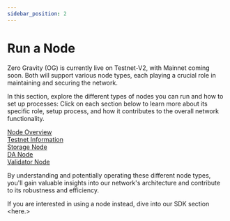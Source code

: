 ```yaml
---
sidebar_position: 2
---
```


# Run a Node

Zero Gravity (OG) is currently live on Testnet-V2, with Mainnet coming soon. Both will support various node types, each playing a crucial role in maintaining and securing the network. 

In this section, explore the different types of nodes you can run and how to set up processes:
Click on each section below to learn more about its specific role, setup process, and how it contributes to the overall network functionality.

<div class="nodeLinksContainer">
 <a href="../run-a-node/node-overview" class="nodeLink">
    <div class="nodeLinkInner">Node Overview</div>
  </a>
  <a href="../run-a-node/testnet-information" class="nodeLink">
    <div class="nodeLinkInner">Testnet Information</div>
  </a>
  <a href="../run-a-node/storage" class="nodeLink">
    <div class="nodeLinkInner">Storage Node</div>
  </a>
  <a href="../run-a-node/da" class="nodeLink">
    <div class="nodeLinkInner">DA Node</div>
  </a>
  <a href="../run-a-node/validator" class="nodeLink">
    <div class="nodeLinkInner">Validator Node</div>
  </a>
</div>

By understanding and potentially operating these different node types, you'll gain valuable insights into our network's architecture and contribute to its robustness and efficiency. 

If you are interested in using a node instead, dive into our SDK section <here.>
